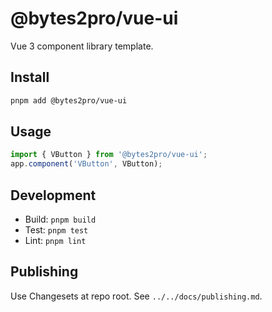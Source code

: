 # @bytes2pro/vue-ui

Vue 3 component library template.

## Install

```bash
pnpm add @bytes2pro/vue-ui
```

## Usage

```ts
import { VButton } from '@bytes2pro/vue-ui';
app.component('VButton', VButton);
```

## Development

- Build: `pnpm build`
- Test: `pnpm test`
- Lint: `pnpm lint`

## Publishing

Use Changesets at repo root. See `../../docs/publishing.md`.
